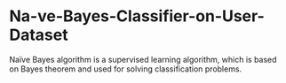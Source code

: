 # Na-ve-Bayes-Classifier-on-User-Dataset
Naïve Bayes algorithm is a supervised learning algorithm, which is based on Bayes theorem and used for solving classification problems.

